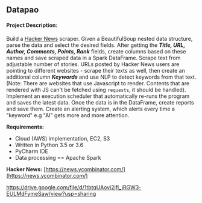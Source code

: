 ## Datapao 
#### Project Description:
Build a [Hacker News](https://news.ycombinator.com) scraper. Given a BeautifulSoup nested data structure, parse the data and select the desired fields. After getting the ***Title, URL, Author, Comments, Points, Rank*** fields,  create columns based on these names and save scraped data in a Spark DataFrame.  Scrape text from adjustable number of stories.  URLs posted by Hacker News users are pointing to different websites - scrape their texts as well, then create an additional column ***Keywords*** and use NLP to detect keywords from that text.  (Note: There are websites that use Javascript to render. Contents that are rendered with JS can't be fetched using `requests`, it should be handled). Implement an execution scheduler that automatically re-runs the program and saves the latest data. Once the data is in the DataFrame, create reports and save them. Create an alerting system, which alerts every time a "keyword" e.g "AI" gets more and more attention. 

**Requirements:**
 - Cloud (AWS) implementation, EC2, S3
 - Written in Python 3.5 or 3.6
 - PyCharm IDE
 - Data processing == Apache Spark

**Hacker News:**
[https://news.ycombinator.com/](https://news.ycombinator.com/)

https://drive.google.com/file/d/1tbtqUAovj2jfl_jRGW3-EULMdFymeSaw/view?usp=sharing
